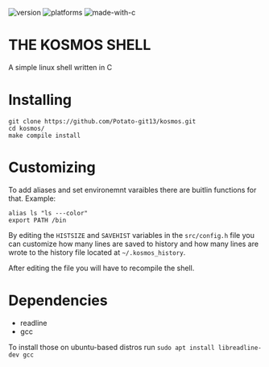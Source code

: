 ![version](https://img.shields.io/github/v/release/Potato-git13/kosmos?include_prereleases&style=for-the-badge)
![platforms](https://img.shields.io/badge/platforms-linux-brightgreen?style=for-the-badge)
![made-with-c](https://img.shields.io/badge/made%20with-C-red?style=for-the-badge)
# THE KOSMOS SHELL
A simple linux shell written in C

# Installing
```
git clone https://github.com/Potato-git13/kosmos.git
cd kosmos/
make compile install
```

# Customizing
To add aliases and set environemnt varaibles there are buitlin functions for that. Example:

```
alias ls "ls ---color"
export PATH /bin
```

By editing the ```HISTSIZE``` and ```SAVEHIST``` variables in the ```src/config.h``` file you can customize how many lines are saved to history and how many lines are wrote to the history file located at ```~/.kosmos_history```.

After editing the file you will have to recompile the shell.

# Dependencies
- readline
- gcc

To install those on ubuntu-based distros run ```sudo apt install libreadline-dev gcc```
